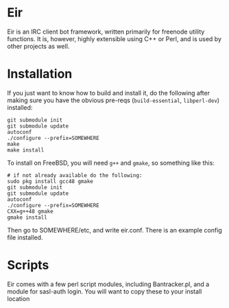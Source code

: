 Eir
===

Eir is an IRC client bot framework, written primarily for freenode utility
functions. It is, however, highly extensible using C++ or Perl, and is used by
other projects as well.

Installation
============

If you just want to know how to build and install it, do the following after
making sure you have the obvious pre-reqs (`build-essential`, `libperl-dev`)
installed:

```
git submodule init
git submodule update
autoconf
./configure --prefix=SOMEWHERE
make
make install
```

To install on FreeBSD, you will need `g++` and `gmake`, so something like this:
```
# if not already available do the following:
sudo pkg install gcc48 gmake
git submodule init
git submodule update
autoconf
./configure --prefix=SOMEWHERE
CXX=g++48 gmake
gmake install

```

Then go to SOMEWHERE/etc, and write eir.conf. There is an example config file
installed.

Scripts
=======

Eir comes with a few perl script modules, including Bantracker.pl, and a module
for sasl-auth login. You will want to copy these to your install location
